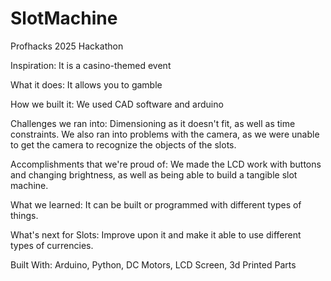 # SlotMachine

Profhacks 2025 Hackathon

Inspiration:
It is a casino-themed event

What it does:
It allows you to gamble

How we built it:
We used CAD software and arduino

Challenges we ran into:
Dimensioning as it doesn't fit, as well as time constraints. We also ran into problems with the camera, as we were unable to get the camera to recognize the objects of the slots.

Accomplishments that we're proud of:
We made the LCD work with buttons and changing brightness, as well as being able to build a tangible slot machine.

What we learned:
It can be built or programmed with different types of things.

What's next for Slots:
Improve upon it and make it able to use different types of currencies.

Built With:
Arduino, Python, DC Motors, LCD Screen, 3d Printed Parts
